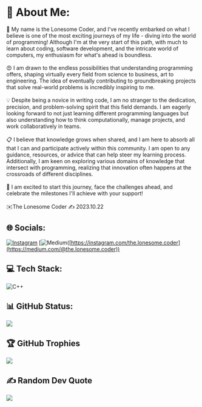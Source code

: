 # 💫 About Me:
🙌 My name is the Lonesome Coder, and I've recently embarked on what I believe is one of the most exciting journeys of my life - diving into the world of programming! Although I'm at the very start of this path, with much to learn about coding, software development, and the intricate world of computers, my enthusiasm for what's ahead is boundless.<br><br>😍 I am drawn to the endless possibilities that understanding programming offers, shaping virtually every field from science to business, art to engineering. The idea of eventually contributing to groundbreaking projects that solve real-world problems is incredibly inspiring to me.<br><br>💡 Despite being a novice in writing code, I am no stranger to the dedication, precision, and problem-solving spirit that this field demands. I am eagerly looking forward to not just learning different programming languages but also understanding how to think computationally, manage projects, and work collaboratively in teams.<br><br>📋 I believe that knowledge grows when shared, and I am here to absorb all that I can and participate actively within this community. I am open to any guidance, resources, or advice that can help steer my learning process. Additionally, I am keen on exploring various domains of knowledge that intersect with programming, realizing that innovation often happens at the crossroads of different disciplines.<br><br>💖 I am excited to start this journey, face the challenges ahead, and celebrate the milestones I'll achieve with your support!<br><br>✉️The Lonesome Coder ✍️ 2023.10.22


## 🌐 Socials:
[![Instagram](https://img.shields.io/badge/Instagram-%23E4405F.svg?logo=Instagram&logoColor=white)](https://instagram.com/the.lonesome.coder) 
[![Medium](https://img.shields.io/badge/Medium-Blue?style=flat)([https://instagram.com/the.lonesome.coder](https://medium.com/@the.lonesome.coder)) 

## 💻 Tech Stack:
![C++](https://img.shields.io/badge/c++-%2300599C.svg?style=for-the-badge&logo=c%2B%2B&logoColor=white)

## 📊 GitHub Status:
![](https://github-readme-stats.vercel.app/api/top-langs/?username=The-Lonesome-Coder&theme=dark&hide_border=false&include_all_commits=true&count_private=false&layout=compact)

## 🏆 GitHub Trophies
![](https://github-profile-trophy.vercel.app/?username=The-Lonesome-Coder&theme=radical&no-frame=false&no-bg=true&margin-w=4)

## ✍️ Random Dev Quote
![](https://quotes-github-readme.vercel.app/api?type=horizontal&theme=radical)
